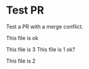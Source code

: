 Test PR
=======


Test a PR with a merge conflict.

This file is ok

This file is 3
This file is 1 ok?

This file is 2
